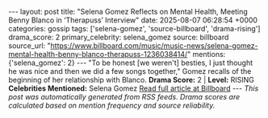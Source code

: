 --- layout: post title: "Selena Gomez Reflects on Mental Health, Meeting Benny Blanco in ‘Therapuss’ Interview" date: 2025-08-07 06:28:54 +0000 categories: gossip tags: ['selena-gomez', 'source-billboard', 'drama-rising'] drama_score: 2 primary_celebrity: selena_gomez source: billboard source_url: "https://www.billboard.com/music/music-news/selena-gomez-mental-health-benny-blanco-therapuss-1236038414/" mentions: {'selena_gomez': 2} --- "To be honest [we weren't] besties, I just thought he was nice and then we did a few songs together," Gomez recalls of the beginning of her relationship with Blanco. **Drama Score:** 2 | **Level:** RISING **Celebrities Mentioned:** Selena Gomez [Read full article at Billboard](https://www.billboard.com/music/music-news/selena-gomez-mental-health-benny-blanco-therapuss-1236038414/) --- *This post was automatically generated from RSS feeds. Drama scores are calculated based on mention frequency and source reliability.*